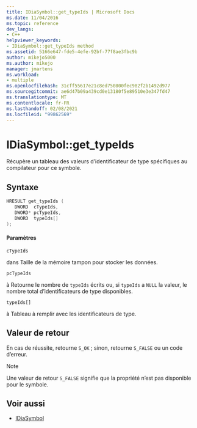```yaml
---
title: IDiaSymbol::get_typeIds | Microsoft Docs
ms.date: 11/04/2016
ms.topic: reference
dev_langs:
- C++
helpviewer_keywords:
- IDiaSymbol::get_typeIds method
ms.assetid: 5166e647-fde5-4efe-92bf-77f8ae3fbc9b
author: mikejo5000
ms.author: mikejo
manager: jmartens
ms.workload:
- multiple
ms.openlocfilehash: 31cff55617e21c8ed750800fec982f2b1492d977
ms.sourcegitcommit: ae6d47b09a439cd0e13180f5e89510e3e347fd47
ms.translationtype: MT
ms.contentlocale: fr-FR
ms.lasthandoff: 02/08/2021
ms.locfileid: "99862569"
---
```

# <a name="idiasymbolget_typeids"></a>IDiaSymbol::get_typeIds
Récupère un tableau des valeurs d’identificateur de type spécifiques au compilateur pour ce symbole.

## <a name="syntax"></a>Syntaxe

```C++
HRESULT get_typeIds ( 
   DWORD  cTypeIds,
   DWORD* pcTypeIds,
   DWORD  typeIds[]
);
```

#### <a name="parameters"></a>Paramètres
 `cTypeIds`

dans Taille de la mémoire tampon pour stocker les données.

 `pcTypeIds`

à Retourne le nombre de `typeIds` écrits ou, si `typeIds` a `NULL` la valeur, le nombre total d’identificateurs de type disponibles.

 `typeIds[]`

à Tableau à remplir avec les identificateurs de type.

## <a name="return-value"></a>Valeur de retour
 En cas de réussite, retourne `S_OK` ; sinon, retourne `S_FALSE` ou un code d’erreur.

> [!NOTE]
> Une valeur de retour `S_FALSE` signifie que la propriété n’est pas disponible pour le symbole.

## <a name="see-also"></a>Voir aussi
- [IDiaSymbol](../../debugger/debug-interface-access/idiasymbol.md)